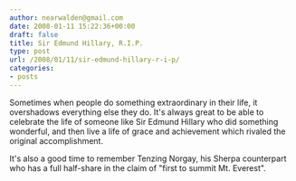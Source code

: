 ```yaml
---
author: nearwalden@gmail.com
date: 2008-01-11 15:22:36+00:00
draft: false
title: Sir Edmund Hillary, R.I.P.
type: post
url: /2008/01/11/sir-edmund-hillary-r-i-p/
categories:
- posts
---
```


Sometimes when people do something extraordinary in their life, it overshadows everything else they do. It's always great to be able to celebrate the life of someone like Sir Edmund Hillary who did something wonderful, and then live a life of grace and achievement which rivaled the original accomplishment.





It's also a good time to remember Tenzing Norgay, his Sherpa counterpart who has a full half-share in the claim of "first to summit Mt. Everest".



